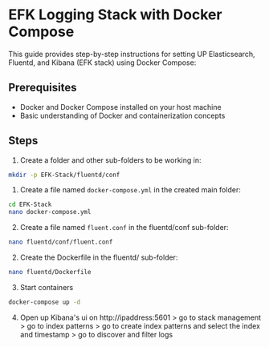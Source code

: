 # EFK Logging Stack with Docker Compose

This guide provides step-by-step instructions for setting UP Elasticsearch, Fluentd, and Kibana (EFK stack) using Docker Compose:

## Prerequisites

- Docker and Docker Compose installed on your host machine
- Basic understanding of Docker and containerization concepts

## Steps

1. Create a folder and other sub-folders to be working in:

```bash
mkdir -p EFK-Stack/fluentd/conf
```

1. Create a file named `docker-compose.yml` in the created main folder:

```bash
cd EFK-Stack
nano docker-compose.yml
```

2. Create a file named `fluent.conf` in the fluentd/conf sub-folder:

```bash
nano fluentd/conf/fluent.conf
```

2. Create the Dockerfile in the fluentd/ sub-folder:

```bash
nano fluentd/Dockerfile
```

3. Start containers 

```bash
docker-compose up -d
```

4. Open up Kibana's ui on http://ipaddress:5601 > go to stack management > go to index patterns > go to create index patterns and select the index and timestamp > go to discover and filter logs